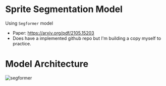 # Sprite Segmentation Model

Using `Segformer` model

* Paper: https://arxiv.org/pdf/2105.15203
* Does have a implemented github repo but I'm building a copy myself to practice.

# Model Architecture

![segformer](../../img/segformer.png)